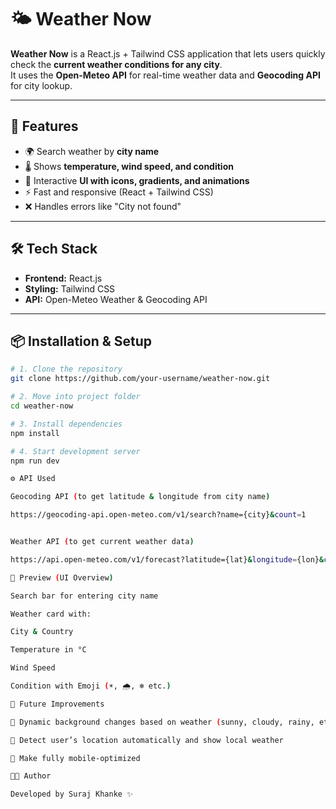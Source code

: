 # 🌤️ Weather Now

**Weather Now** is a React.js + Tailwind CSS application that lets users quickly check the **current weather conditions for any city**.  
It uses the **Open-Meteo API** for real-time weather data and **Geocoding API** for city lookup.  

---

## 🚀 Features
- 🌍 Search weather by **city name**  
- 🌡️ Shows **temperature, wind speed, and condition**  
- 🎨 Interactive **UI with icons, gradients, and animations**  
- ⚡ Fast and responsive (React + Tailwind CSS)  
- ❌ Handles errors like "City not found"  

---

## 🛠️ Tech Stack
- **Frontend:** React.js  
- **Styling:** Tailwind CSS  
- **API:** Open-Meteo Weather & Geocoding API  

---

## 📦 Installation & Setup

```bash
# 1. Clone the repository
git clone https://github.com/your-username/weather-now.git

# 2. Move into project folder
cd weather-now

# 3. Install dependencies
npm install

# 4. Start development server
npm run dev

⚙️ API Used

Geocoding API (to get latitude & longitude from city name)

https://geocoding-api.open-meteo.com/v1/search?name={city}&count=1


Weather API (to get current weather data)

https://api.open-meteo.com/v1/forecast?latitude={lat}&longitude={lon}&current_weather=true

📸 Preview (UI Overview)

Search bar for entering city name

Weather card with:

City & Country

Temperature in °C

Wind Speed

Condition with Emoji (☀️, 🌧️, ❄️ etc.)

🔮 Future Improvements

🌈 Dynamic background changes based on weather (sunny, cloudy, rainy, etc.)

📍 Detect user’s location automatically and show local weather

📱 Make fully mobile-optimized

👨‍💻 Author

Developed by Suraj Khanke ✨



